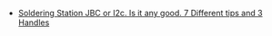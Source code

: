 - [Soldering Station JBC or I2c. Is it any good. 7 Different tips and 3 Handles](https://youtu.be/I_yHmToH0c4)
